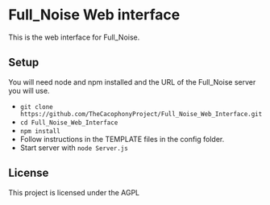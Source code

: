 # Full_Noise Web interface

This is the web interface for Full_Noise.

## Setup  
You will need node and npm installed and the URL of the Full_Noise server you will use.

* `git clone https://github.com/TheCacophonyProject/Full_Noise_Web_Interface.git`
* `cd Full_Noise_Web_Interface`
* `npm install`
* Follow instructions in the TEMPLATE files in the config folder.
* Start server with `node Server.js`

## License
This project is licensed under the AGPL
